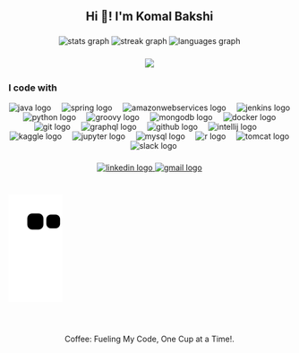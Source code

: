 <h2 align="center">Hi 👋! I'm Komal Bakshi</h2>

###

<div align="center">
  <img src="https://github-readme-stats.vercel.app/api?username=komal98&hide_title=false&hide_rank=true&show_icons=true&include_all_commits=true&count_private=true&disable_animations=false&theme=radical&locale=en&hide_border=false" height="150" alt="stats graph"  />
  <img src="https://streak-stats.demolab.com?user=komal98&locale=en&mode=daily&theme=radical&hide_border=false&border_radius=5" height="150" alt="streak graph"  />
  <img src="https://github-readme-stats.vercel.app/api/top-langs?username=komal98&locale=en&hide_title=false&layout=compact&card_width=320&langs_count=5&theme=radical&hide_border=false&custom_title=Languages" height="150" alt="languages graph"  />
</div>

###

<div align="center">
  <img height="100" src="https://media.giphy.com/media/NCpVljfcZTKa4/giphy.gif"  />
</div>

###
<h3 align="left">I code with</h3>
<div align="center">
  <img src="https://cdn.jsdelivr.net/gh/devicons/devicon/icons/java/java-original.svg" height="45" alt="java logo"  />
  <img width="11" />
  <img src="https://cdn.jsdelivr.net/gh/devicons/devicon/icons/spring/spring-original.svg" height="45" alt="spring logo"  />
  <img width="11" />
  <img src="https://cdn.jsdelivr.net/gh/devicons/devicon/icons/amazonwebservices/amazonwebservices-original.svg" height="45" alt="amazonwebservices logo"  />
  <img width="11" />
  <img src="https://cdn.jsdelivr.net/gh/devicons/devicon/icons/jenkins/jenkins-line.svg" height="45" alt="jenkins logo"  />
  <img width="11" />
  <img src="https://cdn.jsdelivr.net/gh/devicons/devicon/icons/python/python-original.svg" height="45" alt="python logo"  />
  <img width="11" />
  <img src="https://cdn.jsdelivr.net/gh/devicons/devicon/icons/groovy/groovy-original.svg" height="45" alt="groovy logo"  />
  <img width="11" />
  <img src="https://cdn.jsdelivr.net/gh/devicons/devicon/icons/mongodb/mongodb-original.svg" height="45" alt="mongodb logo"  />
  <img width="11" />
  <img src="https://cdn.jsdelivr.net/gh/devicons/devicon/icons/docker/docker-original.svg" height="45" alt="docker logo"  />
  <img width="11" />
  <img src="https://cdn.jsdelivr.net/gh/devicons/devicon/icons/git/git-original.svg" height="45" alt="git logo"  />
  <img width="11" />
  <img src="https://cdn.jsdelivr.net/gh/devicons/devicon/icons/graphql/graphql-plain.svg" height="45" alt="graphql logo"  />
  <img width="11" />
  <img src="https://cdn.jsdelivr.net/gh/devicons/devicon/icons/github/github-original.svg" height="45" alt="github logo"  />
  <img width="11" />
  <img src="https://cdn.jsdelivr.net/gh/devicons/devicon/icons/intellij/intellij-original.svg" height="45" alt="intellij logo"  />
  <img width="11" />
  <img src="https://cdn.jsdelivr.net/gh/devicons/devicon/icons/kaggle/kaggle-original.svg" height="45" alt="kaggle logo"  />
  <img width="11" />
  <img src="https://cdn.jsdelivr.net/gh/devicons/devicon/icons/jupyter/jupyter-original.svg" height="45" alt="jupyter logo"  />
  <img width="11" />
  <img src="https://cdn.jsdelivr.net/gh/devicons/devicon/icons/mysql/mysql-original.svg" height="45" alt="mysql logo"  />
  <img width="11" />
  <img src="https://cdn.jsdelivr.net/gh/devicons/devicon/icons/r/r-original.svg" height="45" alt="r logo"  />
  <img width="11" />
  <img src="https://cdn.jsdelivr.net/gh/devicons/devicon/icons/tomcat/tomcat-original.svg" height="45" alt="tomcat logo"  />
  <img width="11" />
  <img src="https://cdn.jsdelivr.net/gh/devicons/devicon/icons/slack/slack-original.svg" height="45" alt="slack logo"  />
</div>

###

<div align="center">
  <a href="https://www.linkedin.com/in/komal-bakshi/" target="_blank">
    <img src="https://img.shields.io/static/v1?message=LinkedIn&logo=linkedin&label=&color=0077B5&logoColor=white&labelColor=&style=for-the-badge" height="35" alt="linkedin logo"  />
  </a>
  <a href="mailto:kbakshi98@gmail.com" target="_blank">
    <img src="https://img.shields.io/static/v1?message=Gmail&logo=gmail&label=&color=D14836&logoColor=white&labelColor=&style=for-the-badge" height="35" alt="gmail logo"  />
  </a>
</div>

###

<br clear="both">

<img src="https://github.com/komal98/komal98/blob/output/snake.svg" alt="Snake animation" />

###

<br clear="both">

<p align="center">Coffee: Fueling My Code, One Cup at a Time!.</p>

###
